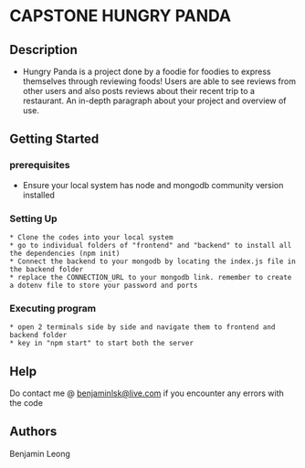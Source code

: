 
# CAPSTONE HUNGRY PANDA

## Description
 * Hungry Panda is a project done by a foodie for foodies to express themselves through reviewing foods! Users are able to see reviews from other users and also posts reviews about their recent trip to a restaurant.
An in-depth paragraph about your project and overview of use.

## Getting Started

### prerequisites

* Ensure your local system has node and mongodb community version installed 

### Setting Up
```
* Clone the codes into your local system 
* go to individual folders of "frontend" and "backend" to install all the dependencies (npm init)
* Connect the backend to your mongodb by locating the index.js file in the backend folder
* replace the CONNECTION_URL to your mongodb link. remember to create a dotenv file to store your password and ports
```

### Executing program

```
* open 2 terminals side by side and navigate them to frontend and backend folder
* key in "npm start" to start both the server 

```

## Help
Do contact me @ benjaminlsk@live.com if you encounter any errors with the code

## Authors

Benjamin Leong


